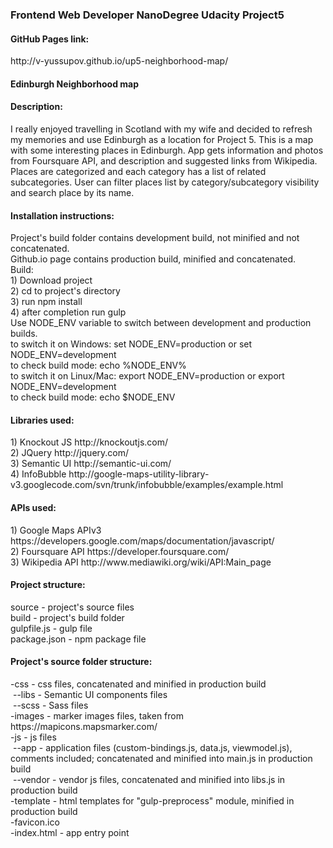 <h3>Frontend Web Developer NanoDegree Udacity Project5</h3>
<h4>GitHub Pages link:</h4>
http://v-yussupov.github.io/up5-neighborhood-map/
<h4>Edinburgh Neighborhood map</h4>
<h4>Description:</h4>
I really enjoyed travelling in Scotland with my wife and decided to refresh my memories and use Edinburgh as a location for Project 5. This is a map with some interesting places in Edinburgh. App gets information and photos from Foursquare API, and description and suggested links from Wikipedia. Places are categorized and each category has a list of related subcategories. User can filter places list by category/subcategory visibility and search place by its name.

<h4>Installation instructions:</h4>
Project's build folder contains development build, not minified and not concatenated.<br>
Github.io page contains production build, minified and concatenated.<br>
Build:<br>
1) Download project<br>
2) cd to project's directory<br>
3) run npm install<br>
4) after completion run gulp<br>
Use NODE_ENV variable to switch between development and production builds.<br>
to switch it on Windows: set NODE_ENV=production or set NODE_ENV=development<br>
to check build mode: echo %NODE_ENV%<br>
to switch it on Linux/Mac: export NODE_ENV=production or export NODE_ENV=development<br>
to check build mode: echo $NODE_ENV<br>
<h4>Libraries used:</h4>
1) Knockout JS http://knockoutjs.com/<br>
2) JQuery http://jquery.com/<br>
3) Semantic UI http://semantic-ui.com/<br>
4) InfoBubble http://google-maps-utility-library-v3.googlecode.com/svn/trunk/infobubble/examples/example.html<br>
<h4>APIs used:</h4>
1) Google Maps APIv3 https://developers.google.com/maps/documentation/javascript/<br>
2) Foursquare API https://developer.foursquare.com/<br>
3) Wikipedia API http://www.mediawiki.org/wiki/API:Main_page<br>
<h4>Project structure:</h4>
source - project's source files<br>
build - project's build folder<br>
gulpfile.js - gulp file<br>
package.json - npm package file<br>
<h4>Project's source folder structure:</h4>
-css - css files, concatenated and minified in production build<br>
&nbsp;--libs - Semantic UI components files<br>
&nbsp;--scss - Sass files<br>
-images - marker images files, taken from https://mapicons.mapsmarker.com/<br>
-js - js files<br>
&nbsp;--app - application files (custom-bindings.js, data.js, viewmodel.js), comments included; concatenated and minified into main.js in production build<br>
&nbsp;--vendor - vendor js files, concatenated and minified into libs.js in production build<br>
-template - html templates for "gulp-preprocess" module, minified in production build<br>
-favicon.ico<br>
-index.html - app entry point<br>
